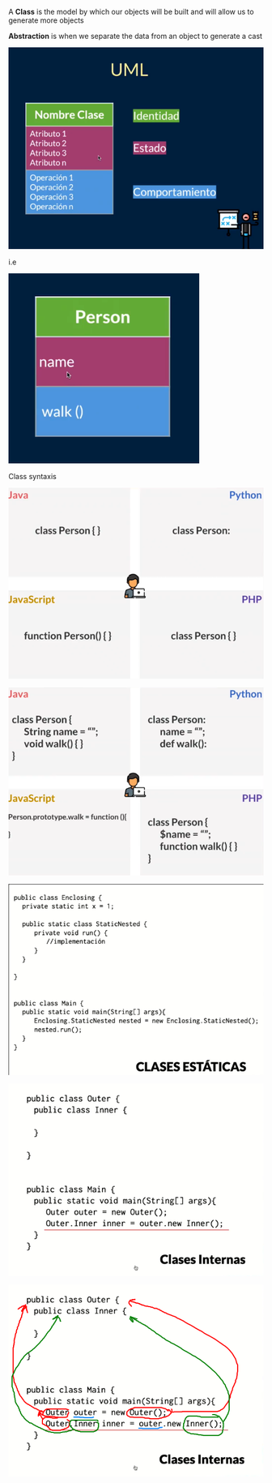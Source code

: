A **Class** is the model by which our objects will be built and will allow us to generate more objects

**Abstraction** is when we separate the data from an object to generate a cast

![uml_class](/4Abstraction_and_Classes/uml_class.png)

i.e

![example_class](/4Abstraction_and_Classes/uml_class_example.png)

Class syntaxis

![syntaxis](/4Abstraction_and_Classes/class_syntaxis.png)

![examples](/4Abstraction_and_Classes/class_syntaxis_case.png)

![class_static](/4Abstraction_and_Classes/class%20statics.png)

![inner_class](/4Abstraction_and_Classes/inner%20class.png)

![inner_class_notes](/4Abstraction_and_Classes/inner%20classes%20notes.png)
